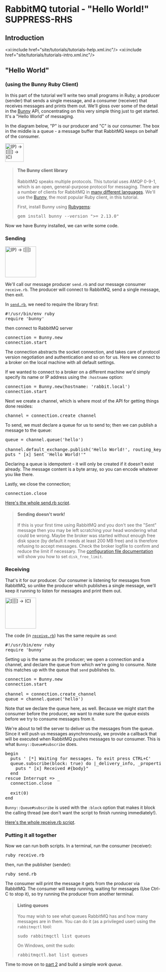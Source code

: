 <!--
Copyright (c) 2007-2019 Pivotal Software, Inc.

All rights reserved. This program and the accompanying materials
are made available under the terms of the under the Apache License,
Version 2.0 (the "License”); you may not use this file except in compliance
with the License. You may obtain a copy of the License at

https://www.apache.org/licenses/LICENSE-2.0

Unless required by applicable law or agreed to in writing, software
distributed under the License is distributed on an "AS IS" BASIS,
WITHOUT WARRANTIES OR CONDITIONS OF ANY KIND, either express or implied.
See the License for the specific language governing permissions and
limitations under the License.
-->
# RabbitMQ tutorial - "Hello World!" SUPPRESS-RHS

## Introduction

<xi:include href="site/tutorials/tutorials-help.xml.inc"/>
<xi:include href="site/tutorials/tutorials-intro.xml.inc"/>

## "Hello World"
### (using the Bunny Ruby Client)

In this part of the tutorial we'll write two small programs in Ruby; a
producer (sender) that sends a single message, and a consumer (receiver) that receives
messages and prints them out.  We'll gloss over some of the detail in
the [Bunny](http://rubybunny.info) API, concentrating on this very simple thing just to get
started. It's a "Hello World" of messaging.

In the diagram below, "P" is our producer and "C" is our consumer. The
box in the middle is a queue - a message buffer that RabbitMQ keeps
on behalf of the consumer.

<div class="diagram">
  <img src="/img/tutorials/python-one.png" alt="(P) -> [|||] -> (C)" height="60" />
</div>

> #### The Bunny client library
> RabbitMQ speaks multiple protocols. This tutorial uses AMQP 0-9-1, which is an open,
> general-purpose protocol for messaging. There are a number of clients
> for RabbitMQ in [many different
> languages](http://rabbitmq.com/devtools.html). We'll
> use the [Bunny](http://rubybunny.info), the most popular Ruby client, in this tutorial.
>
> First, install Bunny using [Rubygems](http://rubygems.org):
>
> <pre class="lang-bash">
> gem install bunny --version ">= 2.13.0"
> </pre>

Now we have Bunny installed, we can write some
code.

### Sending

<div class="diagram">
  <img src="/img/tutorials/sending.png" alt="(P) -> [|||]" height="100" />
</div>

We'll call our message producer `send.rb` and our message consumer
`receive.rb`.  The producer will connect to RabbitMQ, send a single message,
then exit.

In
[`send.rb`](https://github.com/rabbitmq/rabbitmq-tutorials/blob/master/ruby/send.rb),
we need to require the library first:

<pre class="lang-ruby">
#!/usr/bin/env ruby
require 'bunny'
</pre>

then connect to RabbitMQ server

<pre class="lang-ruby">
connection = Bunny.new
connection.start
</pre>

The connection abstracts the socket connection, and takes care of
protocol version negotiation and authentication and so on for us. Here
we connect to a broker on the local machine with all default settings.

If we wanted to connect to a broker on a different
machine we'd simply specify its name or IP address using the `:hostname`
option:

<pre class="lang-ruby">
connection = Bunny.new(hostname: 'rabbit.local')
connection.start
</pre>

Next we create a channel, which is where most of the API for getting
things done resides:

<pre class="lang-ruby">
channel = connection.create_channel
</pre>

To send, we must declare a queue for us to send to; then we can publish a message
to the queue:

<pre class="lang-ruby">
queue = channel.queue('hello')

channel.default_exchange.publish('Hello World!', routing_key: queue.name)
puts " [x] Sent 'Hello World!'"
</pre>

Declaring a queue is idempotent - it will only be created if it doesn't
exist already. The message content is a byte array, so you can encode
whatever you like there.

Lastly, we close the connection;

<pre class="lang-ruby">
connection.close
</pre>

[Here's the whole send.rb script](https://github.com/rabbitmq/rabbitmq-tutorials/blob/master/ruby/send.rb).

> #### Sending doesn't work!
>
> If this is your first time using RabbitMQ and you don't see the "Sent"
> message then you may be left scratching your head wondering what could
> be wrong. Maybe the broker was started without enough free disk space
> (by default it needs at least 200 MB free) and is therefore refusing to
> accept messages. Check the broker logfile to confirm and reduce the
> limit if necessary. The <a
> href="http://www.rabbitmq.com/configure.html#config-items">configuration
> file documentation</a> will show you how to set <code>disk_free_limit</code>.


### Receiving

That's it for our producer. Our consumer is listening for messages from
RabbitMQ, so unlike the producer which publishes a single message, we'll
keep it running to listen for messages and print them out.

<div class="diagram">
  <img src="/img/tutorials/receiving.png" alt="[|||] -> (C)" height="100" />
</div>

The code (in [`receive.rb`](https://github.com/rabbitmq/rabbitmq-tutorials/blob/master/ruby/receive.rb)) has the same require as `send`:

<pre class="lang-ruby">
#!/usr/bin/env ruby
require 'bunny'
</pre>

Setting up is the same as the producer; we open a connection and a
channel, and declare the queue from which we're going to consume.
Note this matches up with the queue that `send` publishes to.

<pre class="lang-ruby">
connection = Bunny.new
connection.start

channel = connection.create_channel
queue = channel.queue('hello')
</pre>

Note that we declare the queue here, as well. Because we might start
the consumer before the producer, we want to make sure the queue exists
before we try to consume messages from it.

We're about to tell the server to deliver us the messages from the
queue. Since it will push us messages asynchronously, we provide a
callback that will be executed when RabbitMQ pushes messages to
our consumer. This is what `Bunny::Queue#subscribe` does.

<pre class="lang-ruby">
begin
  puts ' [*] Waiting for messages. To exit press CTRL+C'
  queue.subscribe(block: true) do |_delivery_info, _properties, body|
    puts " [x] Received #{body}"
  end
rescue Interrupt => _
  connection.close

  exit(0)
end
</pre>

`Bunny::Queue#subscribe` is used with the `:block` option that makes it
block the calling thread (we don't want the script to finish running immediately!).

[Here's the whole receive.rb script](https://github.com/rabbitmq/rabbitmq-tutorials/blob/master/ruby/receive.rb).

### Putting it all together

Now we can run both scripts. In a terminal, run the consumer (receiver):

<pre class="lang-bash">
ruby receive.rb
</pre>

then, run the publisher (sender):

<pre class="lang-bash">
ruby send.rb
</pre>

The consumer will print the message it gets from the producer via
RabbitMQ. The consumer will keep running, waiting for messages (Use Ctrl-C to stop it), so try running
the producer from another terminal.

> #### Listing queues
>
> You may wish to see what queues RabbitMQ has and how many
> messages are in them. You can do it (as a privileged user) using the `rabbitmqctl` tool:
>
> <pre class="lang-bash">
> sudo rabbitmqctl list_queues
> </pre>
>
> On Windows, omit the sudo:
> <pre class="lang-powershell">
> rabbitmqctl.bat list_queues
> </pre>

Time to move on to [part 2](tutorial-two-ruby.html) and build a simple _work queue_.
